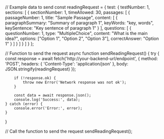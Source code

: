 // Example data to send
const readingRequest = {
    test: {
        testNumber: 1,
        sections: [
            {
                sectionNumber: 1,
                timeAllowed: 30,
                passages: [
                    {
                        passageNumber: 1,
                        title: "Sample Passage",
                        content: [
                            {
                                paragraphSummary: "Summary of paragraph 1",
                                keyWords: "key, words",
                                keySentence: "Key sentence of paragraph 1"
                            }
                        ],
                        questions: [
                            {
                                questionNumber: 1,
                                type: "MultipleChoice",
                                content: "What is the main idea?",
                                options: ["Option 1", "Option 2", "Option 3"],
                                correctAnswer: "Option 1"
                            }
                        ]
                    }
                ]
            }
        ]
    }
};

// Function to send the request
async function sendReadingRequest() {
    try {
        const response = await fetch('http://your-backend-url/endpoint', {
            method: 'POST',
            headers: {
                'Content-Type': 'application/json'
            },
            body: JSON.stringify(readingRequest)
        });

        if (!response.ok) {
            throw new Error('Network response was not ok');
        }

        const data = await response.json();
        console.log('Success:', data);
    } catch (error) {
        console.error('Error:', error);
    }
}

// Call the function to send the request
sendReadingRequest();
